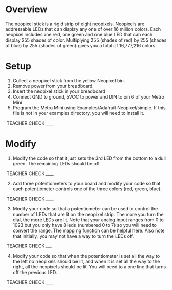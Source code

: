 # Overview

The neopixel stick is a rigid strip of eight neopixels. Neopixels are addressable LEDs that can display any one of over 16 million colors. Each neopixel includes one red, one green and one blue LED that can each display 255 shades of color. Multiplying 255 (shades of red) by 255 (shades of blue) by 255 (shades of green) gives you a total of 16,777,216 colors.

# Setup

1.  Collect a neopixel stick from the yellow Neopixel bin.
2.  Remove power from your breadboard.
3.  Insert the neopixel stick in your breadboard
4.  Connect GND to ground, 5VCC to power and DIN to pin 6 of your Metro Mini
5.  Program the Metro Mini using Examples/Adafruit Neopixel/simple. If this file is not in your examples directory, you will need to install it.

 TEACHER CHECK \_\_\_\_

# Modify

1.  Modify the code so that it just sets the 3rd LED from the bottom to a dull green. The remaining LEDs should be off.

 TEACHER CHECK \_\_\_\_

2.  Add three potentiometers to your board and modify your code so that each potentiometer controls one of the three colors (red, green, blue).

 TEACHER CHECK \_\_\_\_

3.  Modify your code so that a potentiometer can be used to control the number of LEDs that are lit on the neopixel strip. The more you turn the dial, the more LEDs are lit. Note that your analog input ranges from 0 to 1023 but you only have 8 leds (numbered 0 to 7) so you will need to convert the range. The [mapping function](https://www.google.com/url?q=https://docs.google.com/document/d/1BmZbXzxnD2j17QToSZ9jeZmnP7burwfksfQq2v4zu-Y/edit%23heading%3Dh.w4r79820c3cs&sa=D&ust=1587613173999000) can be helpful here. Also note that initially, you may not have a way to turn the LEDs off.

 TEACHER CHECK \_\_\_

4.  Modify your code so that when the potentiometer is set all the way to the left no neopixels should be lit, and when it is set all the way to the right, all the neopixels should be lit. You will need to a one line that turns off the previous LED.

 TEACHER CHECK \_\_\_\_
